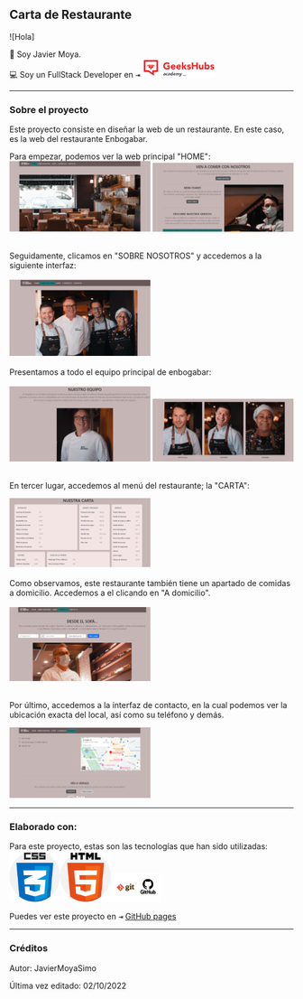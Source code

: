 ## Carta de Restaurante
![Hola]

👋 Soy Javier Moya.</br>
💻 Soy un FullStack Developer en  <kbd>⇥</kbd>   <img src="./img/GHA.png" width="130em" /></br>

<hr>

### Sobre el proyecto

Este proyecto consiste en diseñar la web de un restaurante. En este caso, es la web del restaurante Enbogabar.

Para empezar, podemos ver la web principal "HOME":
<br>
<img src="./img/home-captura1.PNG" width="250em"/>
<img src="./img/home-captura2.PNG" width="250em"/>

<br>
Seguidamente, clicamos en "SOBRE NOSOTROS" y accedemos a la siguiente interfaz:
<br><br>

<img src="./img/sobrenosotros-1.PNG" width="250em"/>
<br><br>
Presentamos a todo el equipo principal de enbogabar:
<br><br>
<img src="./img/sobrenosotros-2.PNG" width="250em"/>
<img src="./img/sobrenosotros-3.PNG" width="250em"/>
<br><br>

En tercer lugar, accedemos al menú del restaurante; la "CARTA":

<img src="./img/carta-1.PNG" width="250em"/>
<br><br>
Como observamos, este restaurante también tiene un apartado de comidas a domicilio. Accedemos a el clicando en "A domicilio".
<br><br>
<img src="./img/a-domicilio-screen.PNG" width="250em"/>
<br><br>

Por último, accedemos a la interfaz de contacto, en la cual podemos ver la ubicación exacta del local, así como su teléfono y demás.

<img src="./img/contacto-screen.PNG" width="250em"/>
<br>
<hr>

### Elaborado con:

Para este proyecto, estas son las tecnologías que han sido utilizadas:
</br>
<img src="./img/css.png" width="90em"/><img src="./img/html.png" width="90em"/><img src="./img/github.png" width="90em"/>
</br>



Puedes ver este proyecto en <kbd>⇥</kbd> [GitHub pages](https://javiermoyasimo.github.io/project02-menu/ "GitHub pages")

<hr>

### Créditos

Autor: JavierMoyaSimo

Última vez editado: 02/10/2022
